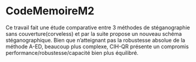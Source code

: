 # CodeMemoireM2
Ce travail fait une étude comparative entre 3 méthodes de stéganographie sans couverture(corveless) et par la suite propose un nouveau schéma stéganographique. Bien que n’atteignant pas la robustesse absolue de la méthode A-ED, beaucoup plus complexe, CIH-QR présente un compromis performance/robustesse/capacité bien plus équilibré.
